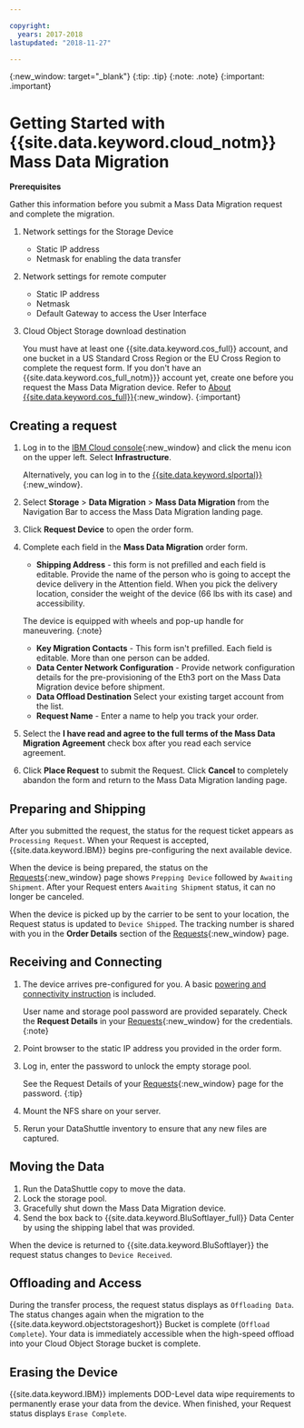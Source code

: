 ```yaml
---

copyright:
  years: 2017-2018
lastupdated: "2018-11-27"

---
```

{:new_window: target="_blank"}
{:tip: .tip}
{:note: .note}
{:important: .important}

# Getting Started with {{site.data.keyword.cloud_notm}} Mass Data Migration

**Prerequisites**

Gather this information before you submit a Mass Data Migration request and complete the migration.

1. Network settings for the Storage Device
   - Static IP address
   - Netmask for enabling the data transfer
2. Network settings for remote computer
   - Static IP address
   - Netmask
   - Default Gateway to access the User Interface
3. Cloud Object Storage download destination <br/>
   
   You must have at least one {{site.data.keyword.cos_full}} account, and one bucket in a US Standard Cross Region or the EU Cross Region to complete the request form. If you don't have an {{site.data.keyword.cos_full_notm}}} account yet, create one before you request the Mass Data Migration device. Refer to [About {{site.data.keyword.cos_full}}](https://console.bluemix.net/docs/services/cloud-object-storage/about-cos.html){:new_window}.
   {:important}

## Creating a request

1. Log in to the [IBM Cloud console](https://console.bluemix.net/catalog/){:new_window} and click the menu icon on the upper left. Select **Infrastructure**.

   Alternatively, you can log in to the [{{site.data.keyword.slportal}}](https://control.softlayer.com/){:new_window}.
2. Select **Storage** > **Data Migration** > **Mass Data Migration** from the Navigation Bar to access the Mass Data Migration landing page.
3. Click **Request Device** to open the order form.
4. Complete each field in the **Mass Data Migration** order form.
   - **Shipping Address** - this form is not prefilled and each field is editable. Provide the name of the person who is going to accept the device delivery in the Attention field. When you pick the delivery location, consider the weight of the device (66 lbs with its case) and accessibility.
   
   The device is equipped with wheels and pop-up handle for maneuvering.
   {:note}

   - **Key Migration Contacts** - This form isn't prefilled. Each field is editable. More than one person can be added.
   - **Data Center Network Configuration** - Provide network configuration details for the pre-provisioning of the Eth3 port on the Mass Data Migration device before shipment.
   - **Data Offload Destination** Select your existing target account from the list.
   - **Request Name** - Enter a name to help you track your order.
5. Select the **I have read and agree to the full terms of the Mass Data Migration Agreement** check box after you read each service agreement.
6. Click **Place Request** to submit the Request. Click **Cancel** to completely abandon the form and return to the Mass Data Migration landing page.


## Preparing and Shipping

After you submitted the request, the status for the request ticket appears as `Processing Request`. When your Request is accepted, {{site.data.keyword.IBM}} begins pre-configuring the next available device.

When the device is being prepared, the status on the [Requests](https://control.softlayer.com/storage/mdms){:new_window} page shows `Prepping Device` followed by `Awaiting Shipment`. After your Request enters `Awaiting Shipment` status, it can no longer be canceled.

When the device is picked up by the carrier to be sent to your location, the Request status is updated to `Device Shipped`. The tracking number is shared with you in the **Order Details** section of the [Requests](https://control.softlayer.com/storage/mdms){:new_window} page.


## Receiving and Connecting

1. The device arrives pre-configured for you. A basic [powering and connectivity instruction](user-instructions.html) is included. <br/>
  
   User name and storage pool password are provided separately. Check the **Request Details** in your [Requests](https://control.softlayer.com/storage/mdms){:new_window} for the credentials.
   {:note}
2. Point browser to the static IP address you provided in the order form.
3. Log in, enter the password to unlock the empty storage pool. <br/>
   
   See the Request Details of your [Requests](https://control.softlayer.com/storage/mdms){:new_window} page for the password.
   {:tip}
4. Mount the NFS share on your server.
5. Rerun your DataShuttle inventory to ensure that any new files are captured.

## Moving the Data
1. Run the DataShuttle copy to move the data.
2. Lock the storage pool.
3. Gracefully shut down the Mass Data Migration device.
4. Send the box back to {{site.data.keyword.BluSoftlayer_full}} Data Center by using the shipping label that was provided.

When the device is returned to {{site.data.keyword.BluSoftlayer}} the request status changes to `Device Received`.

## Offloading and Access

During the transfer process, the request status displays as `Offloading Data`. The status changes again when the migration to the {{site.data.keyword.objectstorageshort}} Bucket is complete (`Offload Complete`). Your data is immediately accessible when the high-speed offload into your Cloud Object Storage bucket is complete.

## Erasing the Device

{{site.data.keyword.IBM}} implements DOD-Level data wipe requirements to permanently erase your data from the device. When finished, your Request status displays `Erase Complete`.

